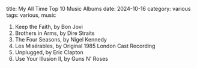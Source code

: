 title: My All Time Top 10 Music Albums
date: 2024-10-16
category: various
tags: various, music

1. Keep the Faith, by Bon Jovi
1. Brothers in Arms, by Dire Straits
1. The Four Seasons, by Nigel Kennedy
1. Les Misérables, by Original 1985 London Cast Recording
1. Unplugged, by Eric Clapton
1. Use Your Illusion II, by Guns N' Roses
